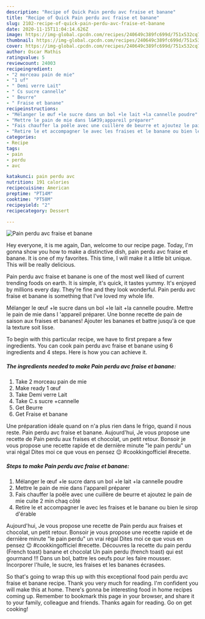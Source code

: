 ```yaml
---
description: "Recipe of Quick Pain perdu avc fraise et banane"
title: "Recipe of Quick Pain perdu avc fraise et banane"
slug: 2102-recipe-of-quick-pain-perdu-avc-fraise-et-banane
date: 2020-11-15T11:04:14.626Z
image: https://img-global.cpcdn.com/recipes/240649c389fc699d/751x532cq70/pain-perdu-avc-fraise-et-banane-photo-principale-de-la-recette.jpg
thumbnail: https://img-global.cpcdn.com/recipes/240649c389fc699d/751x532cq70/pain-perdu-avc-fraise-et-banane-photo-principale-de-la-recette.jpg
cover: https://img-global.cpcdn.com/recipes/240649c389fc699d/751x532cq70/pain-perdu-avc-fraise-et-banane-photo-principale-de-la-recette.jpg
author: Oscar Mathis
ratingvalue: 5
reviewcount: 24003
recipeingredient:
- "2 morceau pain de mie"
- "1 uf"
- " Demi verre Lait"
- " Cs sucre cannelle"
- " Beurre"
- " Fraise et banane"
recipeinstructions:
- "Mélanger le œuf +le sucre dans un bol +le lait +la cannelle poudre"
- "Mettre le pain de mie dans l&#39;appareil préparer"
- "Fais chauffer la poêle avec une cuillère de beurre et ajoutez le pain de mie cuite 2 min chaq côté"
- "Retire le et accompagner le avec les fraises et le banane ou bien le sirop d&#39;érable"
categories:
- Recipe
tags:
- pain
- perdu
- avc

katakunci: pain perdu avc 
nutrition: 191 calories
recipecuisine: American
preptime: "PT14M"
cooktime: "PT58M"
recipeyield: "2"
recipecategory: Dessert

---
```



![Pain perdu avc fraise et banane](https://img-global.cpcdn.com/recipes/240649c389fc699d/751x532cq70/pain-perdu-avc-fraise-et-banane-photo-principale-de-la-recette.jpg)

Hey everyone, it is me again, Dan, welcome to our recipe page. Today, I'm gonna show you how to make a distinctive dish, pain perdu avc fraise et banane. It is one of my favorites. This time, I will make it a little bit unique. This will be really delicious.

Pain perdu avc fraise et banane is one of the most well liked of current trending foods on earth. It is simple, it's quick, it tastes yummy. It's enjoyed by millions every day. They're fine and they look wonderful. Pain perdu avc fraise et banane is something that I've loved my whole life.

Mélanger le œuf +le sucre dans un bol +le lait +la cannelle poudre. Mettre le pain de mie dans l &#39;appareil préparer. Une bonne recette de pain de saison aux fraises et bananes! Ajouter les bananes et battre jusqu&#39;à ce que la texture soit lisse.


To begin with this particular recipe, we have to first prepare a few ingredients. You can cook pain perdu avc fraise et banane using 6 ingredients and 4 steps. Here is how you can achieve it.

<!--inarticleads1-->

##### The ingredients needed to make Pain perdu avc fraise et banane:

1. Take 2 morceau pain de mie
1. Make ready 1 œuf
1. Take  Demi verre Lait
1. Take  C.s sucre +cannelle
1. Get  Beurre
1. Get  Fraise et banane


Une préparation idéale quand on n&#39;a plus rien dans le frigo, quand il nous reste. Pain perdu avc fraise et banane. Aujourd&#39;hui, Je vous propose une recette de Pain perdu aux fraises et chocolat, un petit retour. Bonsoir je vous propose une recette rapide et de dernière minute &#34;le pain perdu&#34; un vrai régal Dites moi ce que vous en pensez 😉 #cookkingofficiel #recette. 

<!--inarticleads2-->

##### Steps to make Pain perdu avc fraise et banane:

1. Mélanger le œuf +le sucre dans un bol +le lait +la cannelle poudre
1. Mettre le pain de mie dans l&#39;appareil préparer
1. Fais chauffer la poêle avec une cuillère de beurre et ajoutez le pain de mie cuite 2 min chaq côté
1. Retire le et accompagner le avec les fraises et le banane ou bien le sirop d&#39;érable


Aujourd&#39;hui, Je vous propose une recette de Pain perdu aux fraises et chocolat, un petit retour. Bonsoir je vous propose une recette rapide et de dernière minute &#34;le pain perdu&#34; un vrai régal Dites moi ce que vous en pensez 😉 #cookkingofficiel #recette. Découvres la recette du pain perdu (French toast) banane et chocolat Un pain perdu (french toast) qui est gourmand !!! Dans un bol, battre les oeufs pour les faire mousser. Incorporer l&#39;huile, le sucre, les fraises et les bananes écrasées. 

So that's going to wrap this up with this exceptional food pain perdu avc fraise et banane recipe. Thank you very much for reading. I'm confident you will make this at home. There's gonna be interesting food in home recipes coming up. Remember to bookmark this page in your browser, and share it to your family, colleague and friends. Thanks again for reading. Go on get cooking!
